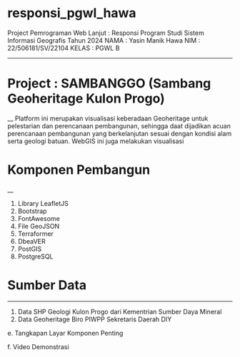 # responsi_pgwl_hawa
Project Pemrograman Web Lanjut : Responsi Program Studi Sistem Informasi Geografis Tahun 2024
NAMA : Yasin Manik Hawa 
NIM : 22/506181/SV/22104
KELAS : PGWL B

___
# Project : SAMBANGGO (Sambang Geoheritage Kulon Progo)
__
Platform ini merupakan visualisasi keberadaan Geoheritage untuk pelestarian dan perencanaan pembangunan, sehingga daat dijadikan acuan perencanaan pembangunan yang berkelanjutan sesuai dengan kondisi alam serta geologi batuan. WebGIS ini juga melakukan visualisasi 


# Komponen Pembangun
__
1. Library LeafletJS
2. Bootstrap
3. FontAwesome
4. File GeoJSON
5. Terraformer
6. DbeaVER
7. PostGIS
8. PostgreSQL

# Sumber Data
____
1. Data SHP Geologi Kulon Progo dari Kementrian Sumber Daya Mineral
2. Data Geoheritage Biro PIWPP Sekretaris Daerah DIY

e. Tangkapan Layar Komponen Penting

f. Video Demonstrasi 
